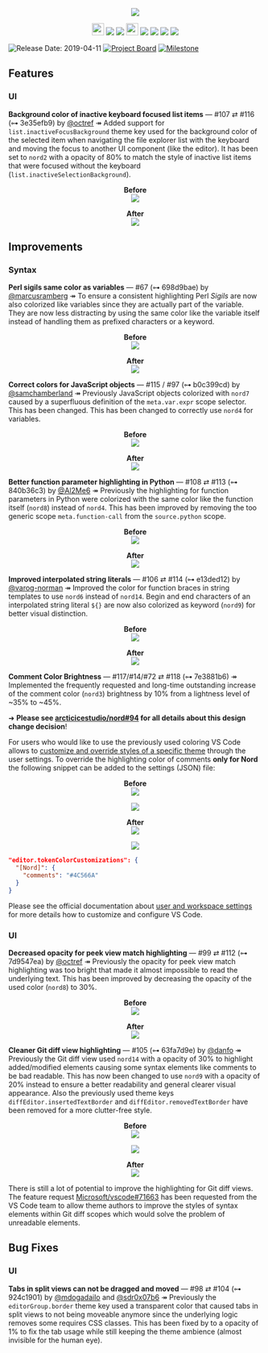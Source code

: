 <p align="center"><img src="https://cdn.rawgit.com/arcticicestudio/nord-visual-studio-code/develop/assets/nord-visual-studio-code-banner.png" srcset="https://cdn.rawgit.com/arcticicestudio/nord-visual-studio-code/develop/assets/nord-visual-studio-code-banner-2x.png 2x"/></p>

<p align="center"><img src="https://assets-cdn.github.com/favicon.ico" width=24 height=24/> <a href="https://github.com/arcticicestudio/nord-visual-studio-code/releases/latest"><img src="https://img.shields.io/github/release/arcticicestudio/nord-visual-studio-code.svg?style=flat-square"/></a> <a href="https://github.com/arcticicestudio/nord/releases/tag/v0.2.0"><img src="https://img.shields.io/badge/Nord-v0.2.0-88C0D0.svg?style=flat-square"/></a> <img src="https://marketplace.visualstudio.com/favicon.ico" width=24 height=24/> <a href="https://code.visualstudio.com/updates/v1_12"><img src="https://img.shields.io/badge/VS_Code-v1.12+-373277.svg?style=flat-square"/></a> <a href="https://marketplace.visualstudio.com/items/arcticicestudio.nord-visual-studio-code"><img src="https://vsmarketplacebadge.apphb.com/version/arcticicestudio.nord-visual-studio-code.svg?style=flat-square"/></a> <a href="https://marketplace.visualstudio.com/items/arcticicestudio.nord-visual-studio-code"><img src="https://vsmarketplacebadge.apphb.com/installs/arcticicestudio.nord-visual-studio-code.svg?style=flat-square"/></a> <a href="https://marketplace.visualstudio.com/items/arcticicestudio.nord-visual-studio-code"><img src="https://vsmarketplacebadge.apphb.com/rating-short/arcticicestudio.nord-visual-studio-code.svg?style=flat-square"/></a></p>

![Release Date: 2019-04-11](https://img.shields.io/badge/Release_Date-2019--04--11-88C0D0.svg?style=flat-square) [![Project Board](https://img.shields.io/badge/Project_Board-0.8.0-88C0D0.svg?style=flat-square)](https://github.com/arcticicestudio/nord-visual-studio-code/projects/15) [![Milestone](https://img.shields.io/badge/Milestone-0.8.0-88C0D0.svg?style=flat-square)](https://github.com/arcticicestudio/nord-visual-studio-code/milestone/12)

## Features

### UI

**Background color of inactive keyboard focused list items** — #107 ⇄ #116 (⊶ 3e35efb9) by [@octref][gh-user-octref]
↠ Added support for `list.inactiveFocusBackground` theme key used for the background color of the selected item when navigating the file explorer list with the keyboard and moving the focus to another UI component (like the editor).
It has been set to `nord2` with a opacity of 80% to match the style of inactive list items that were focused without the keyboard (`list.inactiveSelectionBackground`).

<p align="center"><strong>Before</strong><br /><img src="https://user-images.githubusercontent.com/7836623/54876811-74f57080-4e16-11e9-9a21-119837740a33.png" /></p>

<p align="center"><strong>After</strong><br /><img src="https://user-images.githubusercontent.com/7836623/54876810-74f57080-4e16-11e9-94f2-32b641288b54.png" /></p>

## Improvements

### Syntax

**Perl sigils same color as variables** — #67 (⊶ 698d9bae) by [@marcusramberg][gh-user-marcusramberg]
↠ To ensure a consistent highlighting Perl _Sigils_ are now also colorized like variables since they are actually part of the variable. They are now less distracting by using the same color like the variable itself instead of handling them as prefixed characters or a keyword.

<p align="center"><strong>Before</strong><br /><img src="https://user-images.githubusercontent.com/7836623/54866393-82a5ea00-4d73-11e9-98d6-b90db34b3fd2.png" /></p>

<p align="center"><strong>After</strong><br /><img src="https://user-images.githubusercontent.com/7836623/54866400-905b6f80-4d73-11e9-97fa-c5433ba1a98c.png" /></p>

**Correct colors for JavaScript objects** — #115 / #97 (⊶ b0c399cd) by [@samchamberland][gh-user-samchamberland]
↠ Previously JavaScript objects colorized with `nord7` caused by a superfluous definition of the `meta.var.expr` scope selector. This has been changed. This has been changed to correctly use `nord4` for variables.

<p align="center"><strong>Before</strong><br /><img src="https://user-images.githubusercontent.com/7836623/54870063-f7901880-4da1-11e9-9860-6d8116b6c8c5.png" /></p>

<p align="center"><strong>After</strong><br /><img src="https://user-images.githubusercontent.com/7836623/54870062-f7901880-4da1-11e9-9ff4-43737783c1df.png" /></p>

**Better function parameter highlighting in Python** — #108 ⇄ #113 (⊶ 840b36c3) by [@Al2Me6][gh-user-al2me6]
↠ Previously the highlighting for function parameters in Python were colorized with the same color like the function itself (`nord8`) instead of `nord4`. This has been improved by removing the too generic scope `meta.function-call` from the `source.python` scope.

<p align="center"><strong>Before</strong><br /><img src="https://user-images.githubusercontent.com/7836623/54865125-17ebb300-4d61-11e9-8f59-1f5c37795195.png" /></p>

<p align="center"><strong>After</strong><br /><img src="https://user-images.githubusercontent.com/7836623/54865128-23d77500-4d61-11e9-8c67-3acff0ed487f.png" /></p>

**Improved interpolated string literals** — #106 ⇄ #114 (⊶ e13ded12) by [@varog-norman][gh-user-varog-norman]
↠ Improved the color for function braces in string templates to use `nord6` instead of `nord14`. Begin and end characters of an interpolated string literal `${}` are now also colorized as keyword (`nord9`) for better visual distinction.

<p align="center"><strong>Before</strong><br /><img src="https://user-images.githubusercontent.com/7836623/54867234-298f8380-4d7e-11e9-820f-244cfaf65b92.png" /></p>

<p align="center"><strong>After</strong><br /><img src="https://user-images.githubusercontent.com/7836623/54867233-28f6ed00-4d7e-11e9-9a65-ef12a61203f9.png" /></p>

**Comment Color Brightness** — #117/#14/#72 ⇄ #118 (⊶ 7e3881b6)
↠ Implemented the frequently requested and long-time outstanding increase of the comment color (`nord3`) brightness by 10% from a lightness level of ~35% to ~45%.

➜ **Please see [arcticicestudio/nord#94][gh-nord#94] for all details about this design change decision**!

For users who would like to use the previously used coloring VS Code allows to [customize and override styles of a specific theme][vscode-docs-color-theme-customize] through the user settings. To override the highlighting color of comments **only for Nord** the following snippet can be added to the settings (JSON) file:

<p align="center"><strong>Before</strong><br /><img src="https://user-images.githubusercontent.com/7836623/54902736-76886c80-4eda-11e9-86cd-dfc935aff5e3.png" /></p>

<p align="center"><img src="https://user-images.githubusercontent.com/7836623/54902735-76886c80-4eda-11e9-9aa0-41ded647bdb2.png" /></p>

<p align="center"><strong>After</strong><br /><img src="https://user-images.githubusercontent.com/7836623/54902766-856f1f00-4eda-11e9-897a-9b0971586a0b.png" /></p>

<p align="center"><img src="https://user-images.githubusercontent.com/7836623/54902765-856f1f00-4eda-11e9-9d09-50c89faece43.png" /></p>

```json
"editor.tokenColorCustomizations": {
  "[Nord]": {
    "comments": "#4C566A"
  }
}
```

Please see the official documentation about [user and workspace settings][vscode-docs-settings] for more details how to customize and configure VS Code.

### UI

**Decreased opacity for peek view match highlighting** — #99 ⇄ #112 (⊶ 7d9547ea) by [@octref][gh-user-octref]
↠ Previously the opacity for peek view match highlighting was too bright that made it almost impossible to read the underlying text. This has been improved by decreasing the opacity of the used color (`nord8`) to 30%.

<p align="center"><strong>Before</strong><br /><img src="https://user-images.githubusercontent.com/4033249/44305931-3e63ee80-a339-11e8-91e3-ad40ccbbe98e.png" /></p>

<p align="center"><strong>After</strong><br /><img src="https://user-images.githubusercontent.com/7836623/54864866-76af2d80-4d5d-11e9-9800-37fb5c7e10dc.png" /></p>

**Cleaner Git diff view highlighting** — #105 (⊶ 63fa7d9e) by [@danfo][gh-user-danfo]
↠
Previously the Git diff view used `nord14` with a opacity of 30% to highlight added/modified elements causing some syntax elements like comments to be bad readable. This has now been changed to use `nord9` with a opacity of 20% instead to ensure a better readability and general clearer visual appearance. Also the previously used theme keys `diffEditor.insertedTextBorder` and `diffEditor.removedTextBorder` have been removed for a more clutter-free style.

<p align="center"><strong>Before</strong><br /><img src="https://raw.githubusercontent.com/arcticicestudio/nord-visual-studio-code/develop/assets/scrot-feature-ui-diffeditor-inserted.png" /></p>

<p align="center"><img src="https://raw.githubusercontent.com/arcticicestudio/nord-visual-studio-code/develop/assets/scrot-feature-ui-diffeditor-removed.png" /></p>

<p align="center"><strong>After</strong><br /><img src="https://user-images.githubusercontent.com/7836623/54881878-f53ac680-4e54-11e9-8b84-e27e13b5dd34.png" /></p>

There is still a lot of potential to improve the highlighting for Git diff views. The feature request [Microsoft/vscode#71663][gh-microsoft/vscode#71663] has been requested from the VS Code team to allow theme authors to improve the styles of syntax elements within Git diff scopes which would solve the problem of unreadable elements.

## Bug Fixes

### UI

**Tabs in split views can not be dragged and moved** — #98 ⇄ #104 (⊶ 924c1901) by [@mdogadailo][gh-user-mdogadailo] and [@sdr0x07b6][gh-user-sdr0x07b6]
↠ Previously the `editorGroup.border` theme key used a transparent color that caused tabs in split views to not being moveable anymore since the underlying logic removes some requires CSS classes. This has been fixed by to a opacity of 1% to fix the tab usage while still keeping the theme ambience (almost invisible for the human eye).

<!-- Base Links -->

[gh-user-octref]: https://github.com/octref
[vscode-docs-color-theme-customize]: https://code.visualstudio.com/docs/getstarted/themes#_customizing-a-color-theme
[vscode-docs-settings]: https://code.visualstudio.com/docs/getstarted/settings

<!--v 0.8.0 -->

[gh-microsoft/vscode#71663]: https://github.com/Microsoft/vscode/issues/71663
[gh-nord#94]: https://github.com/arcticicestudio/nord/issues/94
[gh-user-al2me6]: https://github.com/al2Me6
[gh-user-danfo]: https://github.com/danfo
[gh-user-marcusramberg]: https://github.com/marcusramberg
[gh-user-mdogadailo]: https://github.com/mdogadailo
[gh-user-samchamberland]: https://github.com/samchamberland
[gh-user-sdr0x07b6]: https://github.com/sdr0x07b6
[gh-user-varog-norman]: https://github.com/varog-norman
